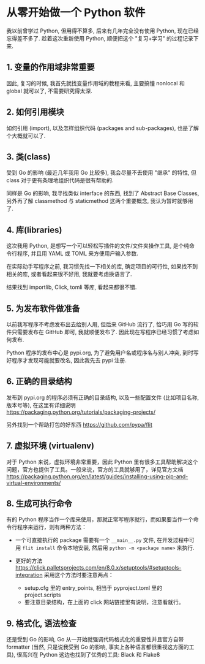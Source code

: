 # 从零开始做一个 Python 软件

我以前曾学过 Python, 但用得不算多, 后来有几年完全没有使用 Python, 现在已经忘得差不多了. 趁着这次重新使用 Python, 顺便把这个 "复习+学习" 的过程记录下来.

## 1. 变量的作用域非常重要

因此, 复习的时候, 我首先就找变量作用域的教程来看, 主要搞懂 nonlocal 和 global 就可以了, 不需要研究得太深.

## 2. 如何引用模块

如何引用 (import), 以及怎样组织代码 (packages and sub-packages), 也是了解个大概就可以了.

## 3. 类(class)

受到 Go 的影响 (最近几年我用 Go 比较多), 我会尽量不去使用 "继承" 的特性, 但 class 对于更有条理地组织代码是很有帮助的.

同样是 Go 的影响, 我寻找类似 interface 的东西, 找到了 Abstract Base Classes, 另外再了解 classmethod 与 staticmethod 这两个重要概念, 我认为暂时就够用了.

## 4. 库(libraries)

这次我用 Python, 是想写一个可以轻松写插件的文件/文件夹操作工具, 是个纯命令行程序, 并且用 YAML 或 TOML 来方便用户输入参数.

在实际动手写程序之前, 我习惯先找一下相关的库, 确定项目的可行性, 如果找不到相关的库, 或者看起来很不好用, 我就要考虑换语言了.

结果找到 importlib, Click, tomli 等库, 看起来都很不错.

## 5. 为发布软件做准备

以前我写程序不考虑发布出去给别人用, 但后来 GitHub 流行了, 恰巧用 Go 写的软件只需要发布在 GitHub 即可, 我就顺便发布了. 因此现在写程序已经习惯了考虑如何发布.

Python 程序的发布中心是 pypi.org, 为了避免用户名或程序名与别人冲突, 到时写好程序才发现可能就要改名, 因此我先去 pypi 注册.

## 6. 正确的目录结构

发布到 pypi.org 的程序必须有正确的目录结构, 以及一些配置文件 (比如项目名称, 版本号等), 在这里有详细说明 https://packaging.python.org/tutorials/packaging-projects/

另外找到一个帮助打包的好东西 https://github.com/pypa/flit

## 7. 虚拟环境 (virtualenv)

对于 Python 来说，虚拟环境非常重要，因此 Python 里有很多工具帮助解决这个问题，官方也提供了工具。一般来说，官方的工具就够用了，详见官方文档 https://packaging.python.org/en/latest/guides/installing-using-pip-and-virtual-environments/

## 8. 生成可执行命令

有的 Python 程序当作一个库来使用，那就正常写程序就行，而如果要当作一个命令行程序来运行，则有两种方法：

- 一个可直接执行的 package 需要有一个 `__main__.py` 文件, 在开发过程中可用 `flit install` 命令本地安装, 然后用 `python -m <package name>` 来执行.

- 更好的方法 https://click.palletsprojects.com/en/8.0.x/setuptools/#setuptools-integration 采用这个方法时要注意两点：
  - setup.cfg 里的 entry_points, 相当于 pyproject.toml 里的 project.scripts
  - 要注意目录结构，在上面的 click 网站链接里有说明，注意看就行。

## 9. 格式化, 语法检查

还是受到 Go 的影响, Go 从一开始就强调代码格式化的重要性并且官方自带 formatter (当然, 只是说我受到 Go 的影响, 事实上各种语言都很重视这方面的工具), 很高兴在 Python 这边也找到了优秀的工具: Black 和 Flake8

